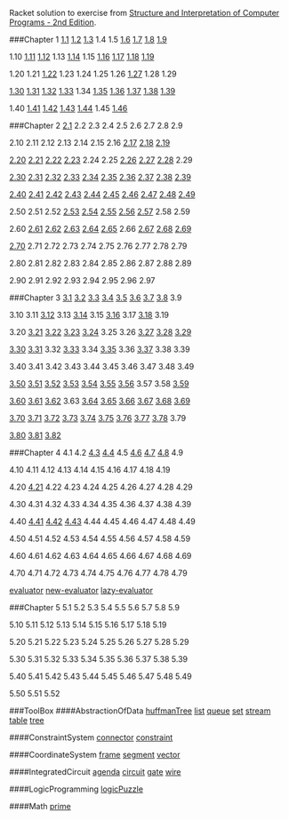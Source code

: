 
Racket solution to exercise from [Structure and Interpretation of Computer Programs - 2nd Edition](https://www.mitpress.mit.edu/sicp/).

###Chapter 1
[1.1](https://github.com/RahnX/SICP-Solution/blob/master/chap-1/1-1.rkt) [1.2](https://github.com/RahnX/SICP-Solution/blob/master/chap-1/1-2.rkt) [1.3](https://github.com/RahnX/SICP-Solution/blob/master/chap-1/1-3.rkt) 1.4 1.5 [1.6](https://github.com/RahnX/SICP-Solution/blob/master/chap-1/1-6.rkt) [1.7](https://github.com/RahnX/SICP-Solution/blob/master/chap-1/1-7.rkt) [1.8](https://github.com/RahnX/SICP-Solution/blob/master/chap-1/1-8.rkt) [1.9](https://github.com/RahnX/SICP-Solution/blob/master/chap-1/1-9.rkt)

1.10 [1.11](https://github.com/RahnX/SICP-Solution/blob/master/chap-1/1-11.rkt) [1.12](https://github.com/RahnX/SICP-Solution/blob/master/chap-1/1-12.rkt) 1.13 [1.14](https://github.com/RahnX/SICP-Solution/blob/master/chap-1/1-14.rkt) 1.15 [1.16](https://github.com/RahnX/SICP-Solution/blob/master/chap-1/1-16.rkt) [1.17](https://github.com/RahnX/SICP-Solution/blob/master/chap-1/1-17.rkt) [1.18](https://github.com/RahnX/SICP-Solution/blob/master/chap-1/1-18.rkt) [1.19](https://github.com/RahnX/SICP-Solution/blob/master/chap-1/1-19.rkt)

1.20 1.21 [1.22](https://github.com/RahnX/SICP-Solution/blob/master/chap-1/1-22.rkt) 1.23 1.24 1.25 1.26 [1.27](https://github.com/RahnX/SICP-Solution/blob/master/chap-1/1-27.rkt) 1.28 1.29

[1.30](https://github.com/RahnX/SICP-Solution/blob/master/chap-1/1-30.rkt) [1.31](https://github.com/RahnX/SICP-Solution/blob/master/chap-1/1-31.rkt) [1.32](https://github.com/RahnX/SICP-Solution/blob/master/chap-1/1-32.rkt) [1.33](https://github.com/RahnX/SICP-Solution/blob/master/chap-1/1-33.rkt) 1.34 [1.35](https://github.com/RahnX/SICP-Solution/blob/master/chap-1/1-35.rkt) [1.36](https://github.com/RahnX/SICP-Solution/blob/master/chap-1/1-36.rkt) [1.37](https://github.com/RahnX/SICP-Solution/blob/master/chap-1/1-37.rkt) [1.38](https://github.com/RahnX/SICP-Solution/blob/master/chap-1/1-38.rkt) [1.39](https://github.com/RahnX/SICP-Solution/blob/master/chap-1/1-39.rkt)

1.40 [1.41](https://github.com/RahnX/SICP-Solution/blob/master/chap-1/1-41.rkt) [1.42](https://github.com/RahnX/SICP-Solution/blob/master/chap-1/1-42.rkt) [1.43](https://github.com/RahnX/SICP-Solution/blob/master/chap-1/1-43.rkt) [1.44](https://github.com/RahnX/SICP-Solution/blob/master/chap-1/1-44.rkt) 1.45 [1.46](https://github.com/RahnX/SICP-Solution/blob/master/chap-1/1-46.rkt)

###Chapter 2
[2.1](https://github.com/RahnX/SICP-Solution/blob/master/chap-2/2-1.rkt) 2.2 2.3 2.4 2.5 2.6 2.7 2.8 2.9

2.10 2.11 2.12 2.13 2.14 2.15 2.16 [2.17](https://github.com/RahnX/SICP-Solution/blob/master/chap-2/2-17.rkt) [2.18](https://github.com/RahnX/SICP-Solution/blob/master/chap-2/2-18.rkt) [2.19](https://github.com/RahnX/SICP-Solution/blob/master/chap-2/2-19.rkt)

[2.20](https://github.com/RahnX/SICP-Solution/blob/master/chap-2/2-20.rkt) [2.21](https://github.com/RahnX/SICP-Solution/blob/master/chap-2/2-21.rkt) [2.22](https://github.com/RahnX/SICP-Solution/blob/master/chap-2/2-22.rkt) [2.23](https://github.com/RahnX/SICP-Solution/blob/master/chap-2/2-23.rkt) 2.24 2.25 [2.26](https://github.com/RahnX/SICP-Solution/blob/master/chap-2/2-26.rkt) [2.27](https://github.com/RahnX/SICP-Solution/blob/master/chap-2/2-27.rkt) [2.28](https://github.com/RahnX/SICP-Solution/blob/master/chap-2/2-28.rkt) 2.29

[2.30](https://github.com/RahnX/SICP-Solution/blob/master/chap-2/2-30.rkt) [2.31](https://github.com/RahnX/SICP-Solution/blob/master/chap-2/2-31.rkt) [2.32](https://github.com/RahnX/SICP-Solution/blob/master/chap-2/2-32.rkt) [2.33](https://github.com/RahnX/SICP-Solution/blob/master/chap-2/2-33.rkt) [2.34](https://github.com/RahnX/SICP-Solution/blob/master/chap-2/2-34.rkt) [2.35](https://github.com/RahnX/SICP-Solution/blob/master/chap-2/2-35.rkt) [2.36](https://github.com/RahnX/SICP-Solution/blob/master/chap-2/2-36.rkt) [2.37](https://github.com/RahnX/SICP-Solution/blob/master/chap-2/2-37.rkt) [2.38](https://github.com/RahnX/SICP-Solution/blob/master/chap-2/2-38.rkt) [2.39](https://github.com/RahnX/SICP-Solution/blob/master/chap-2/2-39.rkt)

[2.40](https://github.com/RahnX/SICP-Solution/blob/master/chap-2/2-40.rkt) [2.41](https://github.com/RahnX/SICP-Solution/blob/master/chap-2/2-41.rkt) [2.42](https://github.com/RahnX/SICP-Solution/blob/master/chap-2/2-42.rkt) [2.43](https://github.com/RahnX/SICP-Solution/blob/master/chap-2/2-43.rkt) [2.44](https://github.com/RahnX/SICP-Solution/blob/master/chap-2/2-44.rkt) [2.45](https://github.com/RahnX/SICP-Solution/blob/master/chap-2/2-45.rkt) [2.46](https://github.com/RahnX/SICP-Solution/blob/master/chap-2/2-46.rkt) [2.47](https://github.com/RahnX/SICP-Solution/blob/master/chap-2/2-47.rkt) [2.48](https://github.com/RahnX/SICP-Solution/blob/master/chap-2/2-48.rkt) [2.49](https://github.com/RahnX/SICP-Solution/blob/master/chap-2/2-49.rkt)

2.50 2.51 2.52 [2.53](https://github.com/RahnX/SICP-Solution/blob/master/chap-2/2-53.rkt) [2.54](https://github.com/RahnX/SICP-Solution/blob/master/chap-2/2-54.rkt) [2.55](https://github.com/RahnX/SICP-Solution/blob/master/chap-2/2-55.rkt) [2.56](https://github.com/RahnX/SICP-Solution/blob/master/chap-2/2-56.rkt) [2.57](https://github.com/RahnX/SICP-Solution/blob/master/chap-2/2-57.rkt) 2.58 2.59

2.60 [2.61](https://github.com/RahnX/SICP-Solution/blob/master/chap-2/2-61.rkt) [2.62](https://github.com/RahnX/SICP-Solution/blob/master/chap-2/2-62.rkt) [2.63](https://github.com/RahnX/SICP-Solution/blob/master/chap-2/2-63.rkt) [2.64](https://github.com/RahnX/SICP-Solution/blob/master/chap-2/2-64.rkt) [2.65](https://github.com/RahnX/SICP-Solution/blob/master/chap-2/2-65.rkt) 2.66 [2.67](https://github.com/RahnX/SICP-Solution/blob/master/chap-2/2-67.rkt) [2.68](https://github.com/RahnX/SICP-Solution/blob/master/chap-2/2-68.rkt) [2.69](https://github.com/RahnX/SICP-Solution/blob/master/chap-2/2-69.rkt)

[2.70](https://github.com/RahnX/SICP-Solution/blob/master/chap-2/2-70.rkt) 2.71 2.72 2.73 2.74 2.75 2.76 2.77 2.78 2.79

2.80 2.81 2.82 2.83 2.84 2.85 2.86 2.87 2.88 2.89

2.90 2.91 2.92 2.93 2.94 2.95 2.96 2.97

###Chapter 3
[3.1](https://github.com/RahnX/SICP-Solution/blob/master/chap-3/3-1.rkt) [3.2](https://github.com/RahnX/SICP-Solution/blob/master/chap-3/3-2.rkt) [3.3](https://github.com/RahnX/SICP-Solution/blob/master/chap-3/3-3.rkt) [3.4](https://github.com/RahnX/SICP-Solution/blob/master/chap-3/3-4.rkt) [3.5](https://github.com/RahnX/SICP-Solution/blob/master/chap-3/3-5.rkt) [3.6](https://github.com/RahnX/SICP-Solution/blob/master/chap-3/3-6.rkt) [3.7](https://github.com/RahnX/SICP-Solution/blob/master/chap-3/3-7.rkt) [3.8](https://github.com/RahnX/SICP-Solution/blob/master/chap-3/3-8.rkt) 3.9

3.10 3.11 [3.12](https://github.com/RahnX/SICP-Solution/blob/master/chap-3/3-12.rkt) 3.13 [3.14](https://github.com/RahnX/SICP-Solution/blob/master/chap-3/3-14.rkt) 3.15 [3.16](https://github.com/RahnX/SICP-Solution/blob/master/chap-3/3-16.rkt) 3.17 [3.18](https://github.com/RahnX/SICP-Solution/blob/master/chap-3/3-18.rkt) 3.19

3.20 [3.21](https://github.com/RahnX/SICP-Solution/blob/master/chap-3/3-21.rkt) [3.22](https://github.com/RahnX/SICP-Solution/blob/master/chap-3/3-22.rkt) [3.23](https://github.com/RahnX/SICP-Solution/blob/master/chap-3/3-23.rkt) [3.24](https://github.com/RahnX/SICP-Solution/blob/master/chap-3/3-24.rkt) 3.25 3.26 [3.27](https://github.com/RahnX/SICP-Solution/blob/master/chap-3/3-27.rkt) [3.28](https://github.com/RahnX/SICP-Solution/blob/master/chap-3/3-28.rkt) [3.29](https://github.com/RahnX/SICP-Solution/blob/master/chap-3/3-29.rkt)

[3.30](https://github.com/RahnX/SICP-Solution/blob/master/chap-3/3-30.rkt) [3.31](https://github.com/RahnX/SICP-Solution/blob/master/chap-3/3-31.rkt) 3.32 [3.33](https://github.com/RahnX/SICP-Solution/blob/master/chap-3/3-33.rkt) 3.34 [3.35](https://github.com/RahnX/SICP-Solution/blob/master/chap-3/3-35.rkt) 3.36 [3.37](https://github.com/RahnX/SICP-Solution/blob/master/chap-3/3-37.rkt) 3.38 3.39

3.40 3.41 3.42 3.43 3.44 3.45 3.46 3.47 3.48 3.49

[3.50](https://github.com/RahnX/SICP-Solution/blob/master/chap-3/3-50.rkt) [3.51](https://github.com/RahnX/SICP-Solution/blob/master/chap-3/3-51.rkt) [3.52](https://github.com/RahnX/SICP-Solution/blob/master/chap-3/3-52.rkt) [3.53](https://github.com/RahnX/SICP-Solution/blob/master/chap-3/3-53.rkt) [3.54](https://github.com/RahnX/SICP-Solution/blob/master/chap-3/3-54.rkt) [3.55](https://github.com/RahnX/SICP-Solution/blob/master/chap-3/3-55.rkt) [3.56](https://github.com/RahnX/SICP-Solution/blob/master/chap-3/3-56.rkt) 3.57 3.58 [3.59](https://github.com/RahnX/SICP-Solution/blob/master/chap-3/3-59.rkt)

[3.60](https://github.com/RahnX/SICP-Solution/blob/master/chap-3/3-60.rkt) [3.61](https://github.com/RahnX/SICP-Solution/blob/master/chap-3/3-61.rkt) [3.62](https://github.com/RahnX/SICP-Solution/blob/master/chap-3/3-62.rkt) 3.63 [3.64](https://github.com/RahnX/SICP-Solution/blob/master/chap-3/3-64.rkt) [3.65](https://github.com/RahnX/SICP-Solution/blob/master/chap-3/3-65.rkt) [3.66](https://github.com/RahnX/SICP-Solution/blob/master/chap-3/3-66.rkt) [3.67](https://github.com/RahnX/SICP-Solution/blob/master/chap-3/3-67.rkt) [3.68](https://github.com/RahnX/SICP-Solution/blob/master/chap-3/3-68.rkt) [3.69](https://github.com/RahnX/SICP-Solution/blob/master/chap-3/3-69.rkt)

[3.70](https://github.com/RahnX/SICP-Solution/blob/master/chap-3/3-70.rkt) [3.71](https://github.com/RahnX/SICP-Solution/blob/master/chap-3/3-71.rkt) [3.72](https://github.com/RahnX/SICP-Solution/blob/master/chap-3/3-72.rkt) [3.73](https://github.com/RahnX/SICP-Solution/blob/master/chap-3/3-73.rkt) [3.74](https://github.com/RahnX/SICP-Solution/blob/master/chap-3/3-74.rkt) [3.75](https://github.com/RahnX/SICP-Solution/blob/master/chap-3/3-75.rkt) [3.76](https://github.com/RahnX/SICP-Solution/blob/master/chap-3/3-76.rkt) [3.77](https://github.com/RahnX/SICP-Solution/blob/master/chap-3/3-77.rkt) [3.78](https://github.com/RahnX/SICP-Solution/blob/master/chap-3/3-78.rkt) 3.79

[3.80](https://github.com/RahnX/SICP-Solution/blob/master/chap-3/3-80.rkt) [3.81](https://github.com/RahnX/SICP-Solution/blob/master/chap-3/3-81.rkt) [3.82](https://github.com/RahnX/SICP-Solution/blob/master/chap-3/3-82.rkt)

###Chapter 4
4.1 4.2 [4.3](https://github.com/RahnX/SICP-Solution/blob/master/chap-4/4-3.rkt) [4.4](https://github.com/RahnX/SICP-Solution/blob/master/chap-4/4-4.rkt) 4.5 [4.6](https://github.com/RahnX/SICP-Solution/blob/master/chap-4/4-6.rkt) [4.7](https://github.com/RahnX/SICP-Solution/blob/master/chap-4/4-7.rkt) [4.8](https://github.com/RahnX/SICP-Solution/blob/master/chap-4/4-8.rkt) 4.9

4.10 4.11 4.12 4.13 4.14 4.15 4.16 4.17 4.18 4.19

4.20 [4.21](https://github.com/RahnX/SICP-Solution/blob/master/chap-4/4-21.rkt) 4.22 4.23 4.24 4.25 4.26 4.27 4.28 4.29

4.30 4.31 4.32 4.33 4.34 4.35 4.36 4.37 4.38 4.39

4.40 [4.41](https://github.com/RahnX/SICP-Solution/blob/master/chap-4/4-41.rkt) [4.42](https://github.com/RahnX/SICP-Solution/blob/master/chap-4/4.42.rkt) [4.43](https://github.com/RahnX/SICP-Solution/blob/master/chap-4/4.43.rkt) 4.44 4.45 4.46 4.47 4.48 4.49

4.50 4.51 4.52 4.53 4.54 4.55 4.56 4.57 4.58 4.59

4.60 4.61 4.62 4.63 4.64 4.65 4.66 4.67 4.68 4.69

4.70 4.71 4.72 4.73 4.74 4.75 4.76 4.77 4.78 4.79

[evaluator](https://github.com/RahnX/SICP-Solution/blob/master/chap-4/evaluator.rkt) [new-evaluator](https://github.com/RahnX/SICP-Solution/blob/master/chap-4/new-evaluator.rkt) [lazy-evaluator](https://github.com/RahnX/SICP-Solution/blob/master/chap-4/lazy-evaluator.rkt)

###Chapter 5
5.1 5.2 5.3 5.4 5.5 5.6 5.7 5.8 5.9

5.10 5.11 5.12 5.13 5.14 5.15 5.16 5.17 5.18 5.19

5.20 5.21 5.22 5.23 5.24 5.25 5.26 5.27 5.28 5.29

5.30 5.31 5.32 5.33 5.34 5.35 5.36 5.37 5.38 5.39

5.40 5.41 5.42 5.43 5.44 5.45 5.46 5.47 5.48 5.49

5.50 5.51 5.52

###ToolBox
####AbstractionOfData
[huffmanTree](https://github.com/RahnX/SICP-Solution/blob/master/ToolBox/AbstractionOfData/huffmanTree.rkt) [list](https://github.com/RahnX/SICP-Solution/blob/master/ToolBox/AbstractionOfData/list.rkt) [queue](https://github.com/RahnX/SICP-Solution/blob/master/ToolBox/AbstractionOfData/queue.rkt) [set](https://github.com/RahnX/SICP-Solution/blob/master/ToolBox/AbstractionOfData/set.rkt) [stream](https://github.com/RahnX/SICP-Solution/blob/master/ToolBox/AbstractionOfData/stream.rkt) [table](https://github.com/RahnX/SICP-Solution/blob/master/ToolBox/AbstractionOfData/table.rkt) [tree](https://github.com/RahnX/SICP-Solution/blob/master/ToolBox/AbstractionOfData/tree.rkt)

####ConstraintSystem
[connector](https://github.com/RahnX/SICP-Solution/blob/master/ToolBox/ConstraintSystem/connector.rkt) [constraint](https://github.com/RahnX/SICP-Solution/blob/master/ToolBox/ConstraintSystem/constraint.rkt)

####CoordinateSystem
[frame](https://github.com/RahnX/SICP-Solution/blob/master/ToolBox/CoordinateSystem/frame.rkt) [segment](https://github.com/RahnX/SICP-Solution/blob/master/ToolBox/CoordinateSystem/segment.rkt) [vector](https://github.com/RahnX/SICP-Solution/blob/master/ToolBox/CoordinateSystem/vector.rkt)

####IntegratedCircuit
[agenda](https://github.com/RahnX/SICP-Solution/blob/master/ToolBox/IntegratedCircuit/agenda.rkt) [circuit](https://github.com/RahnX/SICP-Solution/blob/master/ToolBox/IntegratedCircuit/circuit.rkt) [gate](https://github.com/RahnX/SICP-Solution/blob/master/ToolBox/IntegratedCircuit/gate.rkt) [wire](https://github.com/RahnX/SICP-Solution/blob/master/ToolBox/IntegratedCircuit/wire.rkt)

####LogicProgramming
[logicPuzzle](https://github.com/RahnX/SICP-Solution/blob/master/ToolBox/LogicProgramming/logicPuzzle.rkt)

####Math
[prime](https://github.com/RahnX/SICP-Solution/blob/master/ToolBox/Math/prime.rkt)